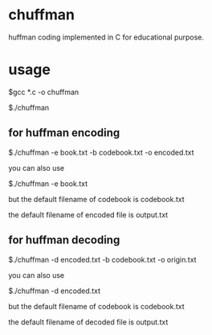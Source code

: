 # chuffman
huffman coding implemented in C for educational purpose.

# usage

$gcc *.c -o chuffman

$./chuffman

## for huffman encoding

$./chuffman -e book.txt -b codebook.txt -o encoded.txt

you can also use 

$./chuffman -e book.txt

but the default filename of codebook is codebook.txt

the default filename of encoded file is output.txt

## for huffman decoding

$./chuffman -d encoded.txt -b codebook.txt -o origin.txt

you can also use

$./chuffman -d encoded.txt

but the default filename of codebook is codebook.txt

the default filename of decoded file is output.txt

